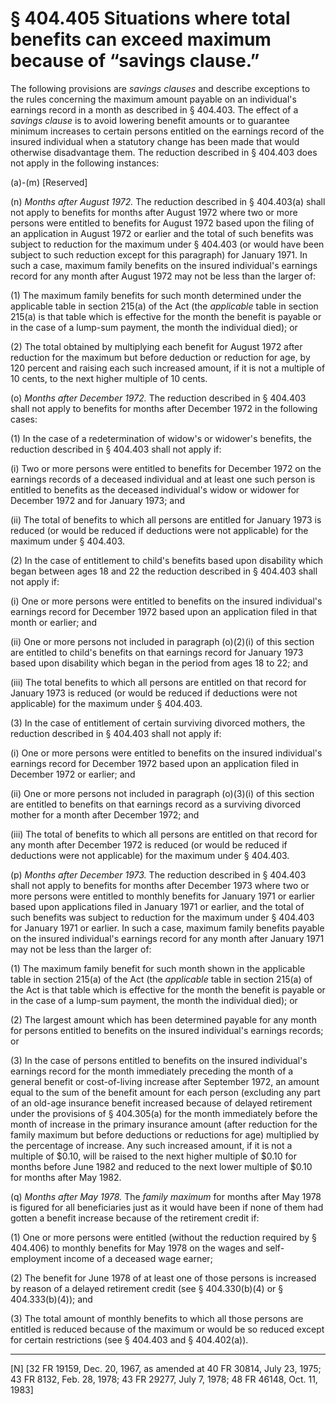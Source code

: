 # § 404.405   Situations where total benefits can exceed maximum because of “savings clause.”

The following provisions are *savings clauses* and describe exceptions to the rules concerning the maximum amount payable on an individual's earnings record in a month as described in § 404.403. The effect of a *savings clause* is to avoid lowering benefit amounts or to guarantee minimum increases to certain persons entitled on the earnings record of the insured individual when a statutory change has been made that would otherwise disadvantage them. The reduction described in § 404.403 does not apply in the following instances:


(a)-(m) [Reserved]


(n) *Months after August 1972.* The reduction described in § 404.403(a) shall not apply to benefits for months after August 1972 where two or more persons were entitled to benefits for August 1972 based upon the filing of an application in August 1972 or earlier and the total of such benefits was subject to reduction for the maximum under § 404.403 (or would have been subject to such reduction except for this paragraph) for January 1971. In such a case, maximum family benefits on the insured individual's earnings record for any month after August 1972 may not be less than the larger of:


(1) The maximum family benefits for such month determined under the applicable table in section 215(a) of the Act (the *applicable* table in section 215(a) is that table which is effective for the month the benefit is payable or in the case of a lump-sum payment, the month the individual died); or


(2) The total obtained by multiplying each benefit for August 1972 after reduction for the maximum but before deduction or reduction for age, by 120 percent and raising each such increased amount, if it is not a multiple of 10 cents, to the next higher multiple of 10 cents.


(o) *Months after December 1972.* The reduction described in § 404.403 shall not apply to benefits for months after December 1972 in the following cases:


(1) In the case of a redetermination of widow's or widower's benefits, the reduction described in § 404.403 shall not apply if:


(i) Two or more persons were entitled to benefits for December 1972 on the earnings records of a deceased individual and at least one such person is entitled to benefits as the deceased individual's widow or widower for December 1972 and for January 1973; and


(ii) The total of benefits to which all persons are entitled for January 1973 is reduced (or would be reduced if deductions were not applicable) for the maximum under § 404.403.


(2) In the case of entitlement to child's benefits based upon disability which began between ages 18 and 22 the reduction described in § 404.403 shall not apply if:


(i) One or more persons were entitled to benefits on the insured individual's earnings record for December 1972 based upon an application filed in that month or earlier; and


(ii) One or more persons not included in paragraph (o)(2)(i) of this section are entitled to child's benefits on that earnings record for January 1973 based upon disability which began in the period from ages 18 to 22; and


(iii) The total benefits to which all persons are entitled on that record for January 1973 is reduced (or would be reduced if deductions were not applicable) for the maximum under § 404.403.


(3) In the case of entitlement of certain surviving divorced mothers, the reduction described in § 404.403 shall not apply if:


(i) One or more persons were entitled to benefits on the insured individual's earnings record for December 1972 based upon an application filed in December 1972 or earlier; and


(ii) One or more persons not included in paragraph (o)(3)(i) of this section are entitled to benefits on that earnings record as a surviving divorced mother for a month after December 1972; and


(iii) The total of benefits to which all persons are entitled on that record for any month after December 1972 is reduced (or would be reduced if deductions were not applicable) for the maximum under § 404.403.


(p) *Months after December 1973.* The reduction described in § 404.403 shall not apply to benefits for months after December 1973 where two or more persons were entitled to monthly benefits for January 1971 or earlier based upon applications filed in January 1971 or earlier, and the total of such benefits was subject to reduction for the maximum under § 404.403 for January 1971 or earlier. In such a case, maximum family benefits payable on the insured individual's earnings record for any month after January 1971 may not be less than the larger of:


(1) The maximum family benefit for such month shown in the applicable table in section 215(a) of the Act (the *applicable* table in section 215(a) of the Act is that table which is effective for the month the benefit is payable or in the case of a lump-sum payment, the month the individual died); or


(2) The largest amount which has been determined payable for any month for persons entitled to benefits on the insured individual's earnings records; or


(3) In the case of persons entitled to benefits on the insured individual's earnings record for the month immediately preceding the month of a general benefit or cost-of-living increase after September 1972, an amount equal to the sum of the benefit amount for each person (excluding any part of an old-age insurance benefit increased because of delayed retirement under the provisions of § 404.305(a) for the month immediately before the month of increase in the primary insurance amount (after reduction for the family maximum but before deductions or reductions for age) multiplied by the percentage of increase. Any such increased amount, if it is not a multiple of $0.10, will be raised to the next higher multiple of $0.10 for months before June 1982 and reduced to the next lower multiple of $0.10 for months after May 1982.


(q) *Months after May 1978.* The *family maximum* for months after May 1978 is figured for all beneficiaries just as it would have been if none of them had gotten a benefit increase because of the retirement credit if:


(1) One or more persons were entitled (without the reduction required by § 404.406) to monthly benefits for May 1978 on the wages and self-employment income of a deceased wage earner;


(2) The benefit for June 1978 of at least one of those persons is increased by reason of a delayed retirement credit (see § 404.330(b)(4) or § 404.333(b)(4)); and


(3) The total amount of monthly benefits to which all those persons are entitled is reduced because of the maximum or would be so reduced except for certain restrictions (see § 404.403 and § 404.402(a)).



---

[N] [32 FR 19159, Dec. 20, 1967, as amended at 40 FR 30814, July 23, 1975; 43 FR 8132, Feb. 28, 1978; 43 FR 29277, July 7, 1978; 48 FR 46148, Oct. 11, 1983]




